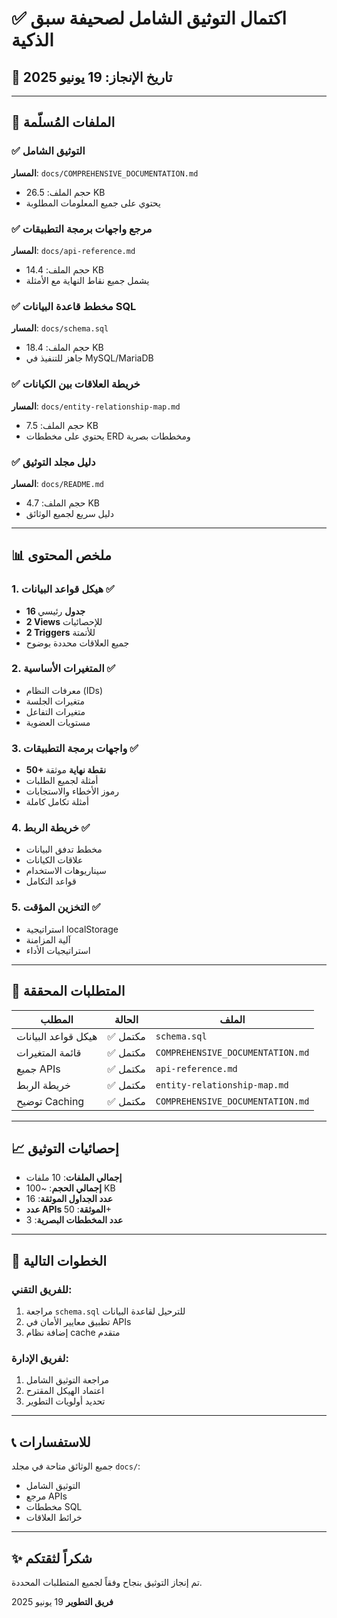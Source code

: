 # ✅ اكتمال التوثيق الشامل لصحيفة سبق الذكية

## 📅 تاريخ الإنجاز: 19 يونيو 2025

---

## 📄 الملفات المُسلّمة

### ✅ التوثيق الشامل
**المسار**: `docs/COMPREHENSIVE_DOCUMENTATION.md`
- حجم الملف: 26.5 KB
- يحتوي على جميع المعلومات المطلوبة

### ✅ مرجع واجهات برمجة التطبيقات
**المسار**: `docs/api-reference.md`
- حجم الملف: 14.4 KB
- يشمل جميع نقاط النهاية مع الأمثلة

### ✅ مخطط قاعدة البيانات SQL
**المسار**: `docs/schema.sql`
- حجم الملف: 18.4 KB
- جاهز للتنفيذ في MySQL/MariaDB

### ✅ خريطة العلاقات بين الكيانات
**المسار**: `docs/entity-relationship-map.md`
- حجم الملف: 7.5 KB
- يحتوي على مخططات ERD ومخططات بصرية

### ✅ دليل مجلد التوثيق
**المسار**: `docs/README.md`
- حجم الملف: 4.7 KB
- دليل سريع لجميع الوثائق

---

## 📊 ملخص المحتوى

### 1. هيكل قواعد البيانات ✅
- **16 جدول** رئيسي
- **2 Views** للإحصائيات
- **2 Triggers** للأتمتة
- جميع العلاقات محددة بوضوح

### 2. المتغيرات الأساسية ✅
- معرفات النظام (IDs)
- متغيرات الجلسة
- متغيرات التفاعل
- مستويات العضوية

### 3. واجهات برمجة التطبيقات ✅
- **50+ نقطة نهاية** موثقة
- أمثلة لجميع الطلبات
- رموز الأخطاء والاستجابات
- أمثلة تكامل كاملة

### 4. خريطة الربط ✅
- مخطط تدفق البيانات
- علاقات الكيانات
- سيناريوهات الاستخدام
- قواعد التكامل

### 5. التخزين المؤقت ✅
- استراتيجية localStorage
- آلية المزامنة
- استراتيجيات الأداء

---

## 🎯 المتطلبات المحققة

| المطلب | الحالة | الملف |
|--------|--------|-------|
| هيكل قواعد البيانات | ✅ مكتمل | `schema.sql` |
| قائمة المتغيرات | ✅ مكتمل | `COMPREHENSIVE_DOCUMENTATION.md` |
| جميع APIs | ✅ مكتمل | `api-reference.md` |
| خريطة الربط | ✅ مكتمل | `entity-relationship-map.md` |
| توضيح Caching | ✅ مكتمل | `COMPREHENSIVE_DOCUMENTATION.md` |

---

## 📈 إحصائيات التوثيق

- **إجمالي الملفات**: 10 ملفات
- **إجمالي الحجم**: ~100 KB
- **عدد الجداول الموثقة**: 16
- **عدد APIs الموثقة**: 50+
- **عدد المخططات البصرية**: 3

---

## 🚀 الخطوات التالية

### للفريق التقني:
1. مراجعة `schema.sql` للترحيل لقاعدة البيانات
2. تطبيق معايير الأمان في APIs
3. إضافة نظام cache متقدم

### لفريق الإدارة:
1. مراجعة التوثيق الشامل
2. اعتماد الهيكل المقترح
3. تحديد أولويات التطوير

---

## 📞 للاستفسارات

جميع الوثائق متاحة في مجلد `docs/`:
- التوثيق الشامل
- مرجع APIs
- مخططات SQL
- خرائط العلاقات

---

## ✨ شكراً لثقتكم

تم إنجاز التوثيق بنجاح وفقاً لجميع المتطلبات المحددة.

**فريق التطوير**
19 يونيو 2025 